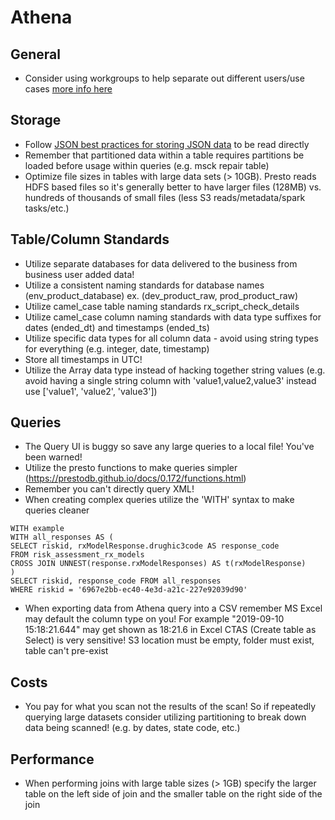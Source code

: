 # Athena

## General
* Consider using workgroups to help separate out different users/use cases [more info here](https://docs.aws.amazon.com/athena/latest/ug/manage-queries-control-costs-with-workgroups.html)

## Storage
* Follow [JSON best practices for storing JSON data](https://docs.aws.amazon.com/athena/latest/ug/parsing-JSON.html) to be read directly
* Remember that partitioned data within a table requires partitions be loaded before usage within queries (e.g. msck repair table)
* Optimize file sizes in tables with large data sets (> 10GB). Presto reads HDFS based files so it's generally better to have larger files (128MB) vs. hundreds of thousands of small files (less S3 reads/metadata/spark tasks/etc.)

## Table/Column Standards
* Utilize separate databases for data delivered to the business from business user added data!
* Utilize a consistent naming standards for database names (env_product_database) ex. (dev_product_raw, prod_product_raw)
* Utilize camel_case table naming standards rx_script_check_details
* Utilize camel_case column naming standards with data type suffixes for dates (ended_dt) and timestamps (ended_ts)
* Utilize specific data types for all column data - avoid using string types for everything (e.g. integer, date, timestamp)
* Store all timestamps in UTC!
* Utilize the Array data type instead of hacking together string values (e.g. avoid having a single string column with 'value1,value2,value3' instead use ['value1', 'value2', 'value3'])

## Queries
* The Query UI is buggy so save any large queries to a local file! You've been warned!
* Utilize the presto functions to make queries simpler (https://prestodb.github.io/docs/0.172/functions.html)
* Remember you can't directly query XML!
* When creating complex queries utilize the 'WITH' syntax to make queries cleaner

```
WITH example
WITH all_responses AS (
SELECT riskid, rxModelResponse.drughic3code AS response_code
FROM risk_assessment_rx_models
CROSS JOIN UNNEST(response.rxModelResponses) AS t(rxModelResponse)
)
SELECT riskid, response_code FROM all_responses
WHERE riskid = '6967e2bb-ec40-4e3d-a21c-227e92039d90'
```

* When exporting data from Athena query into a CSV remember MS Excel may default the column type on you! For example "2019-09-10 15:18:21.644" may get shown as 18:21.6 in Excel
CTAS (Create table as Select) is very sensitive! S3 location must be empty, folder must exist, table can't pre-exist

## Costs
* You pay for what you scan not the results of the scan! So if repeatedly querying large datasets consider utilizing partitioning to break down data being scanned! (e.g. by dates, state code, etc.)

## Performance
* When performing joins with large table sizes (> 1GB) specify the larger table on the left side of join and the smaller table on the right side of the join
